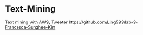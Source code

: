 # Text-Mining
Text mining with AWS, Tweeter
https://github.com/Ling583/lab-3-Francesca-Sunghee-Kim

